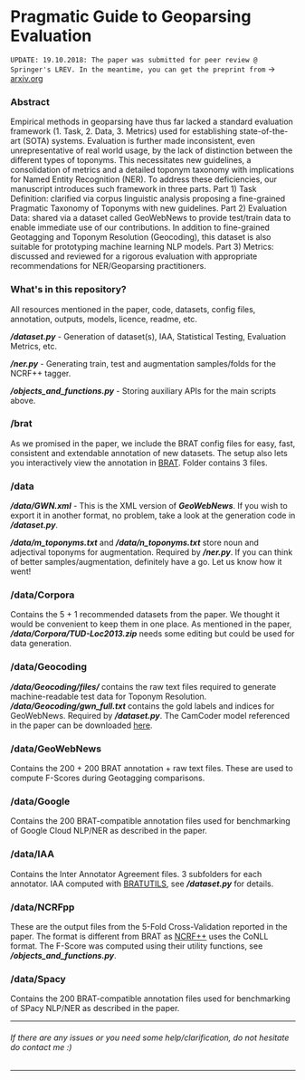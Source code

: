 # Pragmatic Guide to Geoparsing Evaluation

`UPDATE: 19.10.2018: The paper was submitted for peer review @ Springer's LREV. In the meantime, you can get the preprint from` -> [arxiv.org](https://arxiv.org/)

### Abstract
Empirical methods in geoparsing have thus far lacked a standard evaluation framework (1. Task, 2. Data, 3. Metrics) used for establishing state-of-the-art (SOTA) systems. Evaluation is further made inconsistent, even unrepresentative of real world usage, by the lack of distinction between the different types of toponyms. This necessitates new guidelines, a consolidation of metrics and a detailed toponym taxonomy with implications for Named Entity Recognition (NER). To address these deficiencies, our manuscript introduces such framework in three parts. Part 1) Task Definition: clarified via corpus linguistic analysis proposing a fine-grained Pragmatic Taxonomy of Toponyms with new guidelines. Part 2) Evaluation Data: shared via a dataset called GeoWebNews to provide test/train data to enable immediate use of our contributions. In addition to fine-grained Geotagging and Toponym Resolution (Geocoding), this dataset is also suitable for prototyping  machine learning NLP models. Part 3) Metrics: discussed and reviewed for a rigorous evaluation with appropriate recommendations for NER/Geoparsing practitioners.

### What's in this repository?
All resources mentioned in the paper, code, datasets, config files, annotation, outputs, models, licence, readme, etc.

***/dataset.py*** - Generation of dataset(s), IAA, Statistical Testing, Evaluation Metrics, etc.

***/ner.py*** - Generating train, test and augmentation samples/folds for the NCRF++ tagger.

***/objects_and_functions.py*** - Storing auxiliary APIs for the main scripts above.

### /brat
As we promised in the paper, we include the BRAT config files for easy, fast, consistent and extendable annotation of new datasets. The setup also lets you interactively view the annotation in [BRAT](http://brat.nlplab.org/downloads.html). Folder contains 3 files.

### /data
***/data/GWN.xml*** - This is the XML version of ***GeoWebNews***. If you wish to export it in another format, no problem, take a look at the generation code in ***/dataset.py***.

***/data/m_toponyms.txt*** and ***/data/n_toponyms.txt*** store noun and adjectival toponyms for augmentation. Required by ***/ner.py***. If you can think of better samples/augmentation, definitely have a go. Let us know how it went!

### /data/Corpora
Contains the 5 + 1 recommended datasets from the paper. We thought it would be convenient to keep them in one place. As mentioned in the paper, ***/data/Corpora/TUD-Loc2013.zip*** needs some editing but could be used for data generation.

### /data/Geocoding
***/data/Geocoding/files/*** contains the raw text files required to generate machine-readable test data for Toponym Resolution.
***/data/Geocoding/gwn_full.txt*** contains the gold labels and indices for GeoWebNews. Required by ***/dataset.py***. The CamCoder model referenced in the paper can be downloaded [here](https://github.com/milangritta/Geocoding-with-Map-Vector).

### /data/GeoWebNews
Contains the 200 + 200 BRAT annotation + raw text files. These are used to compute F-Scores during Geotagging comparisons.

### /data/Google
Contains the 200 BRAT-compatible annotation files used for benchmarking of Google Cloud NLP/NER as described in the paper.

### /data/IAA
Contains the Inter Annotator Agreement files. 3 subfolders for each annotator. IAA computed with [BRATUTILS](https://github.com/savkov/bratutils), see ***/dataset.py*** for details.

### /data/NCRFpp
These are the output files from the 5-Fold Cross-Validation reported in the paper. The format is different from BRAT as [NCRF++](https://github.com/jiesutd/NCRFpp) uses the CoNLL format. The F-Score was computed using their utility functions, see ***/objects_and_functions.py***.

### /data/Spacy
Contains the 200 BRAT-compatible annotation files used for benchmarking of SPacy NLP/NER as described in the paper.

***
###### If there are any issues or you need some help/clarification, do not hesitate do contact me :)
***